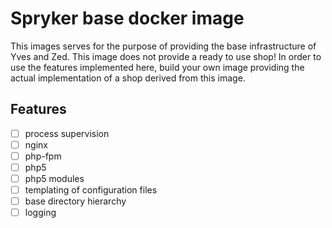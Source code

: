 # Spryker base docker image 

This images serves for the purpose of providing the base infrastructure of Yves
and Zed. This image does not provide a ready to use shop! In order to use the
features implemented here, build your own image providing the actual
implementation of a shop derived from this image. 

## Features

* [ ] process supervision
* [ ] nginx
* [ ] php-fpm 
* [ ] php5
* [ ] php5 modules 
* [ ] templating of configuration files
* [ ] base directory hierarchy 
* [ ] logging 
